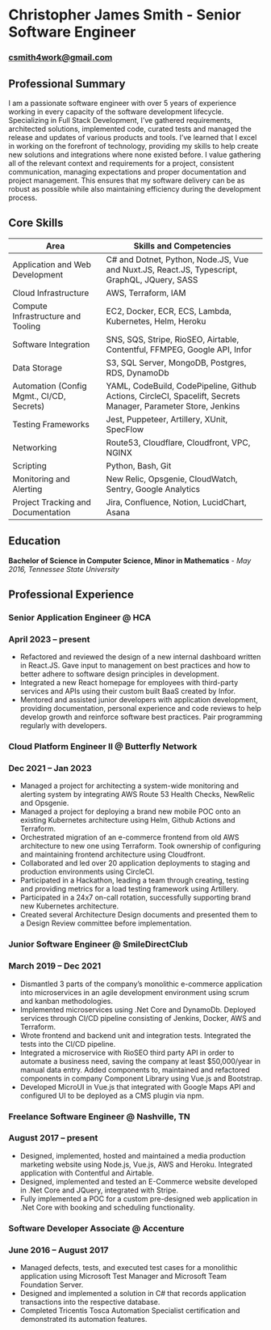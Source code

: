 # Christopher James Smith - Senior Software Engineer

### csmith4work@gmail.com

## Professional Summary
I am a passionate software engineer with over 5 years of experience working in every capacity of the software development lifecycle. Specializing in Full Stack Development, I’ve gathered requirements, architected solutions, implemented code, curated tests and managed the release and updates of various products and tools. I’ve learned that I excel in working on the forefront of technology, providing my skills to help create new solutions and integrations where none existed before. I value gathering all of the relevant context and requirements for a project, consistent communication, managing expectations and proper documentation and project management. This ensures that my software delivery can be as robust as possible while also maintaining efficiency during the development process.

## Core Skills
|Area|Skills and Competencies|
|---|---|
|Application and Web Development|C# and Dotnet, Python, Node.JS, Vue and Nuxt.JS, React.JS, Typescript, GraphQL, JQuery, SASS|
|Cloud Infrastructure|AWS, Terraform, IAM|
|Compute Infrastructure and Tooling |EC2, Docker, ECR, ECS, Lambda, Kubernetes, Helm, Heroku|
|Software Integration|SNS, SQS, Stripe, RioSEO, Airtable, Contentful, FFMPEG, Google API, Infor|
|Data Storage|S3, SQL Server, MongoDB, Postgres, RDS, DynamoDb|
|Automation (Config Mgmt., CI/CD, Secrets)|YAML, CodeBuild, CodePipeline, Github Actions, CircleCI, Spacelift, Secrets Manager, Parameter Store, Jenkins|
|Testing Frameworks|Jest, Puppeteer, Artillery, XUnit, SpecFlow|
|Networking|Route53, Cloudflare, Cloudfront, VPC, NGINX|
|Scripting|Python, Bash, Git|
|Monitoring and Alerting|New Relic, Opsgenie, CloudWatch, Sentry, Google Analytics|
|Project Tracking and Documentation|Jira, Confluence, Notion, LucidChart, Asana|


## Education

**Bachelor of Science in Computer Science, Minor in Mathematics** *- May 2016,
Tennessee State University*

## Professional Experience

### Senior Application Engineer @ HCA
### April 2023 – present

- Refactored and reviewed the design of a new internal dashboard written in React.JS. Gave input to management on best practices and how to better adhere to software design principles in development.
- Integrated a new React homepage for employees with third-party services and APIs using their custom built BaaS created by Infor.
- Mentored and assisted junior developers with application development, providing documentation, personal experience and code reviews to help develop growth and reinforce software best practices. Pair programming regularly with developers.

### Cloud Platform Engineer II @ Butterfly Network
### Dec 2021 – Jan 2023

- Managed a project for architecting a system-wide monitoring and alerting system by integrating AWS Route 53 Health Checks, NewRelic and Opsgenie.
- Managed a project for deploying a brand new mobile POC onto an existing Kubernetes architecture using Helm, Github Actions and Terraform.
- Orchestrated migration of an e-commerce frontend from old AWS architecture to new one using Terraform. Took ownership of configuring and maintaining frontend architecture using Cloudfront.
- Collaborated and led over 20 application deployments to staging and production environments using CircleCI.
- Participated in a Hackathon, leading a team through creating, testing and providing metrics for a load testing framework using Artillery.
- Participated in a 24x7 on-call rotation, successfully supporting brand new Kubernetes architecture.
- Created several Architecture Design documents and presented them to a Design Review committee before implementation.

### Junior Software Engineer @ SmileDirectClub
### March 2019 – Dec 2021

- Dismantled 3 parts of the company’s monolithic e-commerce application into microservices in an agile development environment using scrum and kanban methodologies.
- Implemented microservices using .Net Core and DynamoDb. Deployed services through CI/CD pipeline consisting of Jenkins, Docker, AWS and Terraform.
- Wrote frontend and backend unit and integration tests. Integrated the tests into the CI/CD pipeline.
- Integrated a microservice with RioSEO third party API in order to automate a business need, saving the company at least $50,000/year in manual data entry.
Added components to, maintained and refactored components in company Component Library using Vue.js and Bootstrap.
- Developed MicroUI in Vue.js that integrated with Google Maps API and configured UI to be deployed as a CMS plugin via npm.

### Freelance Software Engineer @ Nashville, TN
### August 2017 – present

- Designed, implemented, hosted and maintained a media production marketing website using Node.js, Vue.js, AWS and Heroku. Integrated application with Contentful and Airtable.
- Designed, implemented and tested an E-Commerce website developed in .Net Core and JQuery, integrated with Stripe.
- Fully implemented a POC for a custom pre-designed web application in .Net Core with booking and scheduling functionality.

### Software Developer Associate @ Accenture
### June 2016 – August 2017
 
- Managed defects, tests, and executed test cases for a monolithic application using Microsoft Test Manager and Microsoft Team Foundation Server.
- Designed and implemented a solution in C# that records application transactions into the respective database. 
- Completed Tricentis Tosca Automation Specialist certification and demonstrated its automation features.


